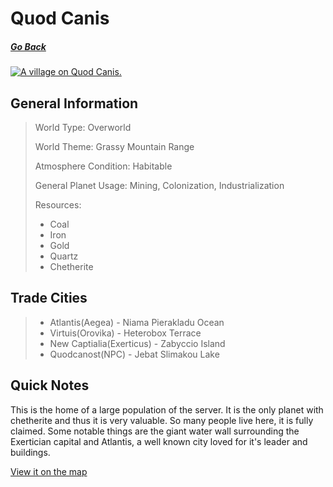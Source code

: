 # Quod Canis

##### [Go Back](/wiki/space#planets)

<a href="https://imgur.com/tJz0Xx8"><img src="https://i.imgur.com/tJz0Xx8.jpg" title="A village on Quod Canis." /></a>

## General Information

> World Type: Overworld
>
> World Theme: Grassy Mountain Range
>
> Atmosphere Condition: Habitable
>
> General Planet Usage: Mining, Colonization, Industrialization
>
> Resources:
> - Coal
> - Iron
> - Gold
> - Quartz
> - Chetherite

## Trade Cities
> - Atlantis(Aegea) - Niama Pierakladu Ocean
> - Virtuis(Orovika) - Heterobox Terrace
> - New Captialia(Exerticus) - Zabyccio Island
> - Quodcanost(NPC) - Jebat Slimakou Lake

## Quick Notes

This is the home of a large population of the server. It is the only planet with chetherite and thus it is very valuable. So many people live here, it is fully claimed. Some notable things are the giant water wall surrounding the Exertician capital and Atlantis, a well known city loved for it's leader and buildings.

[View it on the map](https://dynmap.starlegacy.net/?worldname=QuodCanis)
